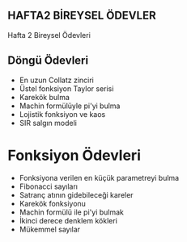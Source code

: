 ## HAFTA2 BİREYSEL ÖDEVLER
 Hafta 2 Bireysel Ödevleri 

## Döngü Ödevleri
<ul>
	<li>En uzun Collatz zinciri</li>
	<li>Üstel fonksiyon Taylor serisi</li>
	<li>Karekök bulma</li>
	<li>Machin formülüyle pi'yi bulma</li>
	<li>Lojistik fonksiyon ve kaos</li>
	<li>SIR salgın modeli</li>
</ul>

# Fonksiyon Ödevleri
<ul>
	<li>Fonksiyona verilen en küçük parametreyi bulma</li>
	<li>Fibonacci sayıları</li>
	<li>Satranç atının gidebileceği kareler</li>
	<li>Karekök fonksiyonu</li>
	<li>Machin formülü ile pi'yi bulmak</li>
	<li>İkinci derece denklem kökleri</li>
	<li>Mükemmel sayılar</li>
</ul>
